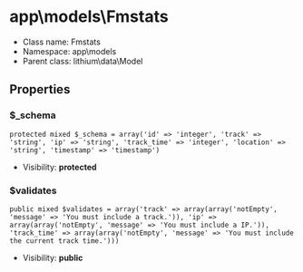 app\models\Fmstats
===============






* Class name: Fmstats
* Namespace: app\models
* Parent class: lithium\data\Model





Properties
----------


### $_schema

    protected mixed $_schema = array('id' => 'integer', 'track' => 'string', 'ip' => 'string', 'track_time' => 'integer', 'location' => 'string', 'timestamp' => 'timestamp')





* Visibility: **protected**


### $validates

    public mixed $validates = array('track' => array(array('notEmpty', 'message' => 'You must include a track.')), 'ip' => array(array('notEmpty', 'message' => 'You must include a IP.')), 'track_time' => array(array('notEmpty', 'message' => 'You must include the current track time.')))





* Visibility: **public**



